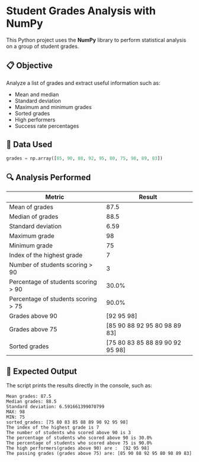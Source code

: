
# Student Grades Analysis with NumPy

This Python project uses the **NumPy** library to perform statistical analysis on a group of student grades.

## 📋 Objective

Analyze a list of grades and extract useful information such as:
- Mean and median
- Standard deviation
- Maximum and minimum grades
- Sorted grades
- High performers
- Success rate percentages

## 🧪 Data Used

```python
grades = np.array([85, 90, 88, 92, 95, 80, 75, 98, 89, 83])
```

## 🔍 Analysis Performed

| Metric                                     | Result          |
|-------------------------------------------|-----------------|
| Mean of grades                             | 87.5            |
| Median of grades                           | 88.5            |
| Standard deviation                         | 6.59            |
| Maximum grade                              | 98              |
| Minimum grade                              | 75              |
| Index of the highest grade                 | 7               |
| Number of students scoring > 90            | 3               |
| Percentage of students scoring > 90        | 30.0%           |
| Percentage of students scoring > 75        | 90.0%           |
| Grades above 90                            | [92 95 98]      |
| Grades above 75                            | [85 90 88 92 95 80 98 89 83] |
| Sorted grades                              | [75 80 83 85 88 89 90 92 95 98] |


## 📄 Expected Output

The script prints the results directly in the console, such as:

```text
Mean grades: 87.5
Median grades: 88.5
Standard deviation: 6.591661399070799
MAX: 98
MIN: 75
sorted_grades: [75 80 83 85 88 89 90 92 95 98]
The index of the highest grade is 7
The number of students who scored above 90 is 3
The percentage of students who scored above 90 is 30.0%
The percentage of students who scored above 75 is 90.0%
The high performers(grades above 90) are :  [92 95 98]
The passing grades (grades above 75) are: [85 90 88 92 95 80 98 89 83]
```

